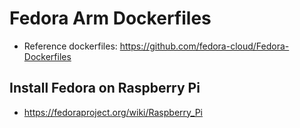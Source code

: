 Fedora Arm Dockerfiles
======================

* Reference dockerfiles: https://github.com/fedora-cloud/Fedora-Dockerfiles


Install Fedora on Raspberry Pi
------------------------------


* https://fedoraproject.org/wiki/Raspberry_Pi
